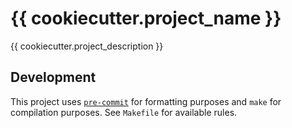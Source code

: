 # {{ cookiecutter.project_name }}

{{ cookiecutter.project_description }}

## Development

This project uses [`pre-commit`](https://pre-commit.com) for formatting purposes
and `make` for compilation purposes. See `Makefile` for available rules.
